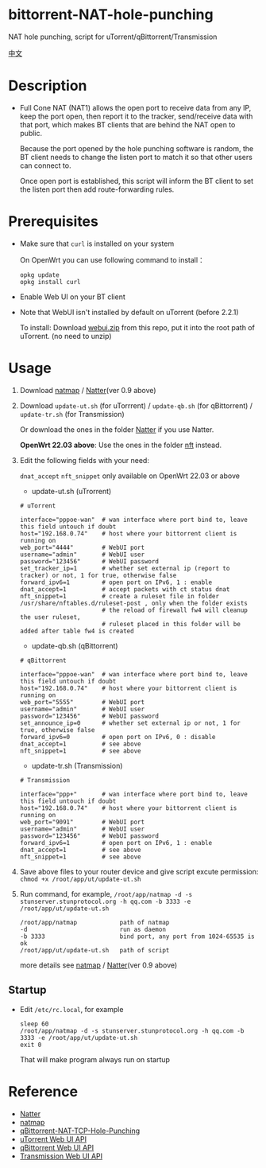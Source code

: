 # bittorrent-NAT-hole-punching
 NAT hole punching, script for uTorrent/qBittorrent/Transmission
 
 [中文](/README.zh.md)
 
# Description
 - Full Cone NAT (NAT1) allows the open port to receive data from any IP, keep the port open, then report it to the tracker, send/receive data with that port,
   which makes BT clients that are behind the NAT open to public.

   Because the port opened by the hole punching software is random, 
   the BT client needs to change the listen port to match it so that other users can connect to.

   Once open port is established, this script will inform the BT client to set the listen port then add route-forwarding rules.

# Prerequisites
 - Make sure that `curl` is installed on your system
 
   On OpenWrt you can use following command to install：
   ```
   opkg update
   opkg install curl
   ```
 - Enable Web UI on your BT client

 - Note that WebUI isn't installed by default on uTorrent (before 2.2.1)
   
   To install:  Download [webui.zip](/webui.zip) from this repo, put it into the root path of uTorrent. (no need to unzip)
   
# Usage
1. Download [natmap](https://github.com/heiher/natmap) / [Natter](https://github.com/MikeWang000000/Natter)(ver 0.9 above)

2. Download `update-ut.sh` (for uTorrrent) / `update-qb.sh` (for qBittorrent) / `update-tr.sh` (for Transmission)
   
   Or download the ones in the folder [Natter](/Natter) if you use Natter.
   
   **OpenWrt 22.03 above**: Use the ones in the folder [nft](/nft) instead.
   
3. Edit the following fields with your need:
   
   `dnat_accept` `nft_snippet` only available on OpenWrt 22.03 or above
   
   - update-ut.sh (uTrorrent)
   ```
   # uTorrent

   interface="pppoe-wan"  # wan interface where port bind to, leave this field untouch if doubt
   host="192.168.0.74"    # host where your bittorrent client is running on
   web_port="4444"        # WebUI port
   username="admin"       # WebUI user
   password="123456"      # WebUI password
   set_tracker_ip=1       # whether set external ip (report to tracker) or not, 1 for true, otherwise false
   forward_ipv6=1         # open port on IPv6, 1 : enable
   dnat_accept=1          # accept packets with ct status dnat
   nft_snippet=1          # create a ruleset file in folder /usr/share/nftables.d/ruleset-post , only when the folder exists
                          # the reload of firewall fw4 will cleanup the user ruleset, 
                          # ruleset placed in this folder will be added after table fw4 is created
   ```
   
   - update-qb.sh (qBittorrent)
   ```
   # qBittorrent

   interface="pppoe-wan"  # wan interface where port bind to, leave this field untouch if doubt
   host="192.168.0.74"    # host where your bittorrent client is running on
   web_port="5555"        # WebUI port
   username="admin"       # WebUI user
   password="123456"      # WebUI password
   set_announce_ip=0      # whether set external ip or not, 1 for true, otherwise false
   forward_ipv6=0         # open port on IPv6, 0 : disable
   dnat_accept=1          # see above
   nft_snippet=1          # see above
   ```
   
   - update-tr.sh (Transmission)
   ```
   # Transmission

   interface="ppp+"       # wan interface where port bind to, leave this field untouch if doubt
   host="192.168.0.74"    # host where your bittorrent client is running on
   web_port="9091"        # WebUI port
   username="admin"       # WebUI user
   password="123456"      # WebUI password
   forward_ipv6=1         # open port on IPv6, 1 : enable
   dnat_accept=1          # see above
   nft_snippet=1          # see above
   ```
4. Save above files to your router device and give script excute permission: `chmod +x /root/app/ut/update-ut.sh`
5. Run command, for example, `/root/app/natmap -d -s stunserver.stunprotocol.org -h qq.com -b 3333 -e /root/app/ut/update-ut.sh`
   ```
   /root/app/natmap            path of natmap
   -d                          run as daemon
   -b 3333                     bind port, any port from 1024-65535 is ok
   /root/app/ut/update-ut.sh   path of script
   ```
   more details see [natmap](https://github.com/heiher/natmap) / [Natter](https://github.com/MikeWang000000/Natter)(ver 0.9 above)

## Startup 
- Edit `/etc/rc.local`, for example
  ```
  sleep 60
  /root/app/natmap -d -s stunserver.stunprotocol.org -h qq.com -b 3333 -e /root/app/ut/update-ut.sh
  exit 0
  ```
  That will make program always run on startup

# Reference
  - [Natter](https://github.com/MikeWang000000/Natter)
  - [natmap](https://github.com/heiher/natmap)
  - [qBittorrent-NAT-TCP-Hole-Punching](https://github.com/Mythologyli/qBittorrent-NAT-TCP-Hole-Punching)
  - [uTorrent Web UI API](https://github.com/bittorrent/webui/wiki/Web-UI-API)
  - [qBittorrent Web UI API](https://github.com/qbittorrent/qBittorrent/wiki/WebUI-API-(qBittorrent-4.1))
  - [Transmission Web UI API](https://github.com/transmission/transmission/blob/main/docs/rpc-spec.md)
